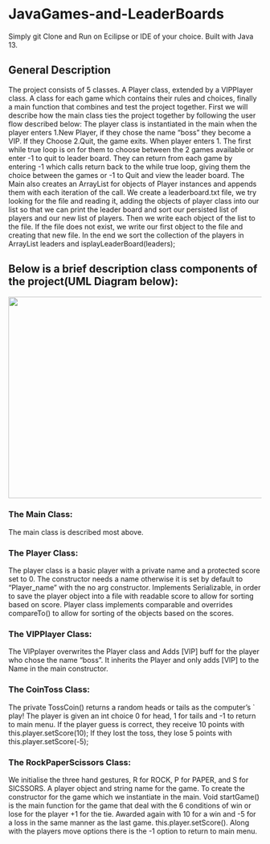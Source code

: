# JavaGames-and-LeaderBoards

Simply git Clone and Run on Ecilipse or IDE of your choice. Built with Java 13.

## General Description
The project consists of 5 classes. A Player class, extended by a VIPPlayer class. A class for each game which contains their rules and choices, finally a main function that combines and test the project together.
First we will describe how the main class ties the project together by following the user flow described below:
The player class is instantiated in the main when the player enters 1.New Player, if they chose the name “boss” they become a VIP.
If they Choose 2.Quit, the game exits.
When player enters 1. The first while true loop is on for them to choose between the 2 games available or enter -1 to quit to leader board. They can return from each game by entering -1 which calls return back to the while true loop, giving them the choice between the games or -1 to Quit and view the leader board.
The Main also creates an ArrayList for objects of Player instances and appends them with each iteration of the call.
We create a leaderboard.txt file, we try looking for the file and reading it, adding the objects of player class into our list so that we can print the leader board and sort our persisted list of players and our new list of players.
Then we write each object of the list to the file. If the file does not exist, we write our first object to the file and creating that new file.
In the end we sort the collection of the players in ArrayList leaders and isplayLeaderBoard(leaders);

## Below is a brief description class components of the project(UML Diagram below):

<img src="https://user-images.githubusercontent.com/72608789/131517688-c6cf790c-9ed4-41ee-8634-fef035f140c3.png" width="670" height="400">

### The Main Class:
The main class is described most above.

### The Player Class:

The player class is a basic player with a private name and a protected score set to 0.
The constructor needs a name otherwise it is set by default to “Player_name” with the no arg constructor.
Implements Serializable, in order to save the player object into a file with readable score to allow for sorting based on score.
Player class implements comparable and overrides compareTo() to allow for sorting of the objects based on the scores.

### The VIPPlayer Class:

The VIPplayer overwrites the Player class and Adds [VIP] buff for the player who chose the name “boss”.
It inherits the Player and only adds [VIP] to the Name in the main constructor.

### The CoinToss Class:

The private TossCoin() returns a random heads or tails as the computer’s ` play!
The player is given an int choice 0 for head, 1 for tails and -1 to return to main menu.
If the player guess is correct, they receive 10 points with this.player.setScore(10);
If they lost the toss, they lose 5 points with this.player.setScore(-5);

### The RockPaperScissors Class:

We initialise the three hand gestures, R for ROCK, P for PAPER, and S for SICSSORS. A player object and string name for the game. To create the constructor for the game which we instantiate in the main.
Void startGame() is the main function for the game that deal with the 6 conditions of win or lose for the player +1 for the tie. Awarded again with 10 for a win and -5 for a loss in the same manner as the last game. this.player.setScore().
Along with the players move options there is the -1 option to return to main menu.
